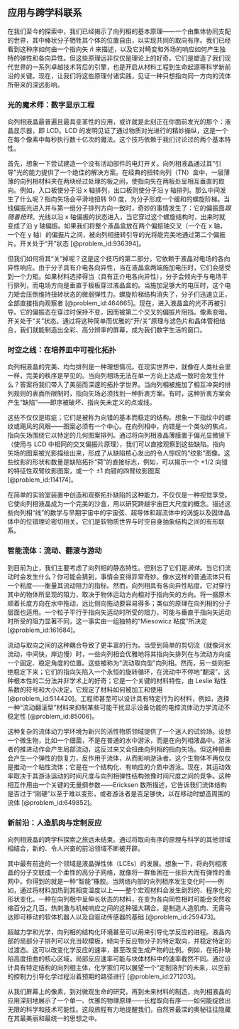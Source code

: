 ## 应用与跨学科联系

在我们至今的探索中，我们已经揭示了向列相的基本原理——一个由集体协同支配的世界，其中棒状分子牺牲其个体的位置自由，以实现共同的取向有序。我们已经看到这种序如何由一个指向矢 $\hat{n}$ 来描述，以及它对畸变和外场的响应如何产生独特的弹性和各向异性。但这些原理远非仅仅是理论上的好奇。它们是塑造了我们现代世界的一系列卓越技术背后的引擎，也是开启从材料工程到生命起源等科学新前沿的关键。现在，让我们将这些原理付诸实践，见证一种只想指向同一方向的流体所带来的深远影响。

### 光的魔术师：数字显示工程

向列相液晶最普遍且最具变革性的应用，或许就是此刻正在你面前发光的那个：液晶显示器，即 LCD。LCD 的发明见证了通过物质对光进行的精妙操纵，这是一个在每个像素中每秒执行数十亿次的魔法。这个技巧依赖于我们讨论过的两个基本特性。

首先，想象一下尝试建造一个没有活动部件的电灯开关。向列相液晶通过其“引导”光的能力提供了一个绝佳的解决方案。在经典的扭转向列（TN）盒中，一层薄薄的向列相材料夹在两块经过处理的板之间，使指向矢在两板处呈相互垂直的取向。例如，入口板使分子沿 x 轴排列，出口板则使分子沿 y 轴排列。那么中间发生了什么呢？指向矢场会平滑地扭转 90 度，为分子形成一个缓和的螺旋阶梯。当线偏振光进入并与第一组分子排列方向一致时，奇妙的事情发生了：它的偏振面*跟随着扭转*。光线以沿 x 轴偏振的状态进入，当它穿过这个螺旋结构时，出来时就变成了沿 y 轴偏振。如果我们将整个液晶盒放在两个偏振轴交叉（一个在 x 轴，一个在 y 轴）的偏振片之间，被向列相扭转引导的光将能完美地通过第二个偏振片。开关处于“开”状态 [@problem_id:936394]。

但我们如何将其“关”掉呢？这是这个技巧的第二部分，它依赖于液晶对电场的各向异性响应。由于分子具有介电各向异性，当在液晶盒两端施加电压时，它们会感受到一个力矩。如果材料选择得当（具有正介电各向异性），分子会倾向于与电场平行排列，而电场方向是垂直于极板穿过液晶盒的。当施加足够大的电压时，这个电力矩会压倒维持扭转状态的微弱弹性力。螺旋阶梯结构消失了，分子们迅速立正，全部直接指向观察者 [@problem_id:464665]。现在，进入液晶盒的光不再被引导。它的偏振态在穿过时保持不变，因而被第二个交叉的偏振片阻挡。像素变暗。开关处于“关”状态。通过将这种简单而优雅的“开/关”原理与滤色片和晶体管相结合，我们就能制造出全彩、高分辨率的屏幕，成为我们数字生活的窗口。

### 时空之线：在培养皿中可视化拓扑

向列相液晶的完美、均匀排列是一种理想情况。在现实世界中，就像在人类社会里一样，完美的秩序是罕见的。当向列相场无法在单一方向上达成一致时会发生什么？答案将我们带入了美丽而深邃的拓扑学世界。当向列相被施加了相互冲突的排列规则的表面所限制时，指向矢场必须找到一种折衷方案。有时，这种折衷方案会产生“缺陷”——即序被破坏、指向矢未定义的点或线。

这些不仅仅是瑕疵；它们是被称为向错的基本而稳定的结构。想象一下指纹中的螺纹或飓风的风眼——图案必须有一个中心。在向列相中，向错是一个类似的焦点，指向矢场围绕它以特定的几何图案排列。通过将向列相液晶薄膜置于偏光显微镜下（使用与 LCD 中相同的交叉偏振片原理），我们可以直接观察到这些缺陷。指向矢场的图案被光影描绘出来，形成了从缺陷核心发出的令人惊叹的“纹影”图像。这些纹影的形状和数量是缺陷拓扑“荷”的直接标志，例如，可以揭示一个 $+1/2$ 向错的特征性双臂纹影图案，或一个 $\pm 1$ 向错的四臂纹影图案 [@problem_id:114174]。

在简单的实验室装置中创造和观察拓扑缺陷的这种能力，不仅仅是一种视觉享受。它使向列相液晶成为一个完美的沙盒，用以研究跨越宇宙巨大尺度的概念。描述这些向列相“线”的数学与早期宇宙中的宇宙弦、超导体和超流体中的涡旋以及固体晶体中的位错理论密切相关。它们是软物质世界与时空自身抽象结构之间的有形联系。

### 智能流体：流动、翻滚与游动

到目前为止，我们主要考虑了向列相的静态特性。但别忘了它们是*液体*。当它们流动时会发生什么？你可能会猜到，事情会变得异常奇妙。像水这样的普通流体只有一个粘度——衡量其流动阻力的指标。然而，向列相具有各向异性粘度。它对穿行其中的物体所呈现的阻力，取决于物体运动方向相对于指向矢的方向。将一捆原木顺着长度方向在水中拖动，远比侧向拖动要容易得多；类似的原理在向列相的分子层面也适用。一个粒子平行于指向矢运动时所受的阻力，可能与垂直于指向矢运动时所受的阻力显著不同，这一事实由一组独特的“Miesowicz 粘度”所决定 [@problem_id:161684]。

流动与取向之间的这种耦合导致了更丰富的行为。当受到简单的剪切流（就像河水流动，中间快，岸边慢）时，一些向列相会优雅地将其指向矢排列在与流动方向成一个固定、稳定角度的位置。这些被称为“流动取向型”向列相。然而，另一些则拒绝稳定下来；它们的指向矢陷入一个永恒的旋转循环，在流动中不停地“翻滚”。这种根本性的二分法并非学术上的好奇；它是一个关键的材料特性，由 Leslie 粘性系数的符号和大小决定，它规定了材料如何被加工和使用 [@problem_id:514420]。工程师甚至可以设计具有特定行为的材料，例如，选择一种“流动翻滚型”材料来抑制某些可能干扰显示设备功能的电控流体动力学流动不稳定性 [@problem_id:85006]。

这种复杂的流体动力学环境为新兴的活性物质领域提供了一个迷人的试验场。设想一个微生物，比如一个细菌，不是在普通的水中游泳，而是在向列相液晶中。游泳者的推进动作会产生局部流动，这反过来又会扭曲向列相的指向矢场。但这种扭曲会产生一个弹性的恢复力，反作用于流体，从而影响游泳者。这个生物体不再仅仅是推动一个粘性流体；它是在一个结构化、有响应的介质中游泳。现在，其运动效率取决于其游泳运动的时间尺度与向列相弹性结构弛豫时间尺度之间的竞争。这种相互作用由一个关键的无量纲参数——Ericksen 数所描述，它告诉我们流体结构是否过于“刚硬”以至于难以变形，或者游泳者是否足够快，以在移动时塑造周围的流体 [@problem_id:649852]。

### 新前沿：人造肌肉与定制反应

向列相液晶的跨学科探索之旅远未结束。通过将取向有序的原理与科学的其他领域相结合，新的、令人兴奋的前沿领域不断被开辟。

其中最有前途的一个领域是液晶弹性体（LCEs）的发展。想象一下，将向列相液晶的分子交联成一个柔性的高分子网络，就像将一群鱼困在一张巨大而有弹性的渔网中。你得到的就是一种“智能”橡胶。当网络内部的向列相序发生变化时——例如，通过将材料加热到其相变温度以上——整个宏观材料会发生剧烈的、程序化的形状变化。一种在向列相中呈伸长状态的材料，在变为各向同性相时可能会突然收缩百分之几百。热刺激与机械响应之间的这种强大耦合，是制造人造肌肉、无需马达即可移动的软体机器人以及自驱动传感器的基础 [@problem_id:259473]。

超越力学和光学，向列相的结构化环境甚至可以用来引导化学反应的进程。液晶内部的局部分子排列可以充当软模板，倾向于反应物分子的特定取向，并稳定特定的过渡态。这可以改变化学反应的速率，甚至改变生成产物的比例。例如，在拓扑缺陷高度扭曲的核心区域，局部反应速率可能与块体材料中的速率截然不同。通过设计具有特定结构的向列相主体，化学家们可以展望一个“定制溶剂”的未来，以空前的控制力引导化学过程沿着预期的路径进行 [@problem_id:271203]。

从我们屏幕上的像素，到对微观生命的研究，再到未来材料的制造，向列相液晶的应用深刻地展示了一个单一、优雅的物理原理——长程取向有序——如何能绽放出无限的科学和技术可能性。这段旅程有力地提醒我们，自然界最深的奥秘往往隐藏在其最美丽和最统一的思想之中。